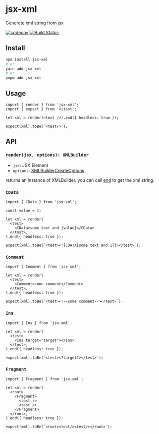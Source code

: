 # jsx-xml

Generate xml string from jsx

[![codecov](https://codecov.io/gh/smmoosavi/jsx-xml/branch/master/graph/badge.svg)](https://codecov.io/gh/smmoosavi/jsx-xml)
[![Build Status](https://github.com/smmoosavi/jsx-xml/actions/workflows/node-ci.yml/badge.svg?branch=main)](https://github.com/smmoosavi/jsx-xml/actions/workflows/node-ci.yml)

## Install

```bash
npm install jsx-xml
# or
yarn add jsx-xml
# or
pnpm add jsx-xml
```

## Usage

```tsx
import { render } from 'jsx-xml';
import { expect } from 'vitest';

let xml = render(<test />).end({ headless: true });

expect(xml).toBe(`<test/>`);
```

## API

### `render(jsx, options): XMLBuilder`

- `jsx`: JSX.Element
- `options`: [XMLBuilderCreateOptions](https://oozcitak.github.io/xmlbuilder2/builder-functions.html#builder-options)

returns an instance of XMLBuilder. you can call [end](https://oozcitak.github.io/xmlbuilder2/conversion-functions.html#end) to get the xml string.

### `CData`

```tsx
import { CData } from 'jsx-xml';

const value = 1;

let xml = render(
  <test>
    <CData>some text and {value}</CData>
  </test>,
).end({ headless: true });

expect(xml).toBe(`<test><![CDATA[some text and 1]]></test>`);
```

### `Comment`

```tsx
import { Comment } from 'jsx-xml';

let xml = render(
  <test>
    <Comment>some comment</Comment>
  </test>,
).end({ headless: true });

expect(xml).toBe(`<test><!--some comment--></test>`);
```

### `Ins`

```tsx
import { Ins } from 'jsx-xml';

let xml = render(
  <test>
    <Ins target="target"></Ins>
  </test>,
).end({ headless: true });

expect(xml).toBe(`<test><?target?></test>`);
```

### `Fragment`

```tsx
import { Fragment } from 'jsx-xml';

let xml = render(
  <root>
    <Fragment>
      <test />
      <test />
    </Fragment>
  </root>,
).end({ headless: true });

expect(xml).toBe(`<root><test/><test/></root>`);
```
